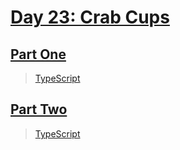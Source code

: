 # [Day 23: Crab Cups](https://adventofcode.com/2020/day/23)

## [Part One](https://adventofcode.com/2020/day/23#part1)

> [TypeScript](/solutions/typescript/2020/23/src/p1.ts)

## [Part Two](https://adventofcode.com/2020/day/23#part2)

> [TypeScript](/solutions/typescript/2020/23/src/p2.ts)
